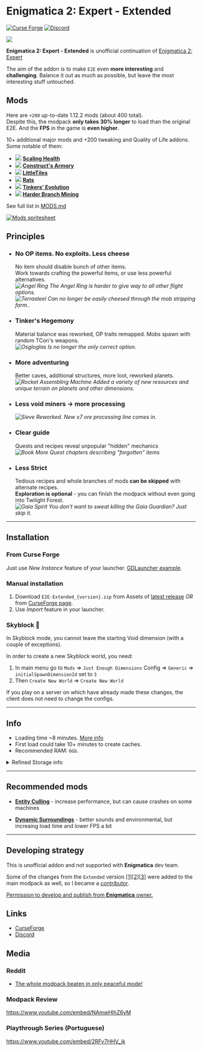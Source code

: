 # Enigmatica 2: Expert - Extended

[![Curse Forge](https://cf.way2muchnoise.eu/full_561105_downloads.svg)](https://www.curseforge.com/minecraft/modpacks/enigmatica-2-expert-extended) <a title="Join us on Discord!" href="https://discord.gg/VcmyHdNNQP"><img src="https://img.shields.io/discord/911676461050642432?label=E2E-E%20Discord&amp;logo=Discord&amp;style=?flat" alt="Discord"/></a>

![](https://i.imgur.com/afnpdXm.png)

**Enigmatica 2: Expert - Extended** is unofficial continuation of [Enigmatica 2: Expert](https://www.curseforge.com/minecraft/modpacks/enigmatica2expert)

The aim of the addon is to make `E2E` even **more interesting** and **challenging**. Balance it out as much as possible, but leave the most interesting stuff untouched.

## Mods

Here are `+200` up-to-date 1.12.2 mods (about 400 total).  
Despite this, the modpack **only takes 30% longer** to load than the original E2E. And the **FPS** in the game is **even higher**.

10+ additional major mods and +200 tweaking and Quality of Life addons. Some notable of them:

- <img src="https://media.forgecdn.net/avatars/thumbnails/46/167/30/30/636051421390084410.png"> [**Scaling Health**](https://www.curseforge.com/minecraft/mc-mods/scaling-health)
- <img src="https://media.forgecdn.net/avatars/thumbnails/153/560/30/30/636619290357325647.png"> [**Construct's Armory**](https://www.curseforge.com/minecraft/mc-mods/constructs-armory)
- <img src="https://media.forgecdn.net/avatars/thumbnails/86/235/30/30/636207507685344289.png"> [**LittleTiles**](https://www.curseforge.com/minecraft/mc-mods/littletiles)
- <img src="https://media.forgecdn.net/avatars/thumbnails/206/15/30/30/636953619080869513.png"> [**Rats**](https://www.curseforge.com/minecraft/mc-mods/rats)
- <img src="https://media.forgecdn.net/avatars/thumbnails/273/618/30/30/637255642042590715.png"> [**Tinkers' Evolution**](https://www.curseforge.com/minecraft/mc-mods/tinkers-evolution)
- <img src="https://media.forgecdn.net/avatars/thumbnails/247/735/30/30/637164776217531839.png"> [**Harder Branch Mining**](https://www.curseforge.com/minecraft/mc-mods/harder-branch-mining)

See full list in [MODS.md](MODS.md)

<!--
Generated with:
> puppeteer screenshot --omit-background ".\Mods Sprite.html" mods.png --viewport 780x240
-->
[![Mods spritesheet](https://i.imgur.com/d3Gcnmc.png)](MODS.md)

## Principles

- ### No OP items. No exploits. Less cheese  

  No item should disable bunch of other items.  
  Work towards crafting the powerful items, or use less powerful alternatives.  
  *![](https://git.io/JOv9z "Angel Ring") The Angel Ring is harder to give way to all other flight options.*  
  *![](https://git.io/JOv92 "Terrasteel") Сan no longer be easily cheesed through the mob stripping farm..*

- ### Tinker's Hegemony  

  Material balance was reworked, OP traits remapped. Mobs spawn with random TCon's weapons.  
  *![](https://git.io/JGncx "Osgloglas") Is no longer the only correct option.*

- ### More adventuring  

  Better caves, additional structures, more loot, reworked planets.  
  *![](https://git.io/Jze1z "Rocket Assembling Machine") Added a variety of new resources and unique terrain on planets and other dimensions.*

- ### Less void miners -> more processing  

  *![](https://git.io/JOv90 "Sieve") Reworked. New x7 ore processing line comes in.*

- ### Clear guide  

  Quests and recipes reveal unpopular "hidden" mechanics  
  *![](https://git.io/JtJMc "Book") More Quest chapters describing "forgotten" items*

- ### Less Strict  

  Tedious recipes and whole branches of mods **can be skipped** with alternate recipes.  
  **Exploration is optional** - you can finish the modpack without even going into Twilight Forest.  
  *![](https://is.gd/tWaivc "Gaia Spirit") You don't want to sweat killing the Gaia Guardian? Just skip it.*

-----------------

## Installation

### From Curse Forge

Just use *New Instance* feature of your launcher. [GDLauncher example](https://i.imgur.com/1KV7r6T.png).

### Manual installation

1. Download `E2E-Extended_{version}.zip` from Assets of [latest release](https://github.com/Krutoy242/Enigmatica2Expert-Extended/releases) *OR* from [CurseForge page](https://www.curseforge.com/minecraft/modpacks/enigmatica-2-expert-extended).
2. Use *Import* feature in your launcher.

### Skyblock 🌌

In Skyblock mode, you cannot leave the starting Void dimension (with a couple of exceptions).

In order to create a new Skyblock world, you need:

1. In main menu go to `Mods` => `Just Enough Dimensions` Config => `Generic` => `initialSpawnDimensionId` set to `3`
2. Then `Create New World` => `Create New World`

If you play on a server on which have already made these changes, the client does not need to change the configs.

-----------------

## Info

- Loading time ~8 minutes. [More info](https://i.imgur.com/JFARuTf.png)
- First load could take 10+ minutes to create caches.
- Recommended RAM: `6Gb`.

<details><summary>Refined Storage info</summary>
<p>

**Refined Storage** (with addons) not included by default. You can install them manually, recipes would change automatically.
  > Integrated and tested RS mods:
  >
  > - [**Refined Storage**](https://www.curseforge.com/minecraft/mc-mods/refined-storage)
  > - [**Refined Storage Addons**](https://www.curseforge.com/minecraft/mc-mods/refined-storage-addons)
  > - [**Refined Storage: Requestify**](https://www.curseforge.com/minecraft/mc-mods/rs-requestify)
  > - [**Refined Storage Large Patterns**](https://www.curseforge.com/minecraft/mc-mods/rslargepatterns)
  > - [**RSInfiniteWireless**](https://www.curseforge.com/minecraft/mc-mods/rsinfinitewireless)

</p>
</details>



-----------------

## Recommended mods

- [**Entity Culling**](https://www.curseforge.com/minecraft/mc-mods/entityculling) - increase performance, but can cause crashes on some machines

- [**Dynamic Surroundings**](https://www.curseforge.com/minecraft/mc-mods/dynamic-surroundings) - better sounds and environmental, but increaing load time and lower FPS a bit

-----------------

## Developing strategy

This is unofficial addon and not supported with **Enigmatica** dev team.

Some of the changes from the `Extended` version [[1]](https://github.com/EnigmaticaModpacks/Enigmatica2Expert/pull/1926)[[2]](https://github.com/EnigmaticaModpacks/Enigmatica2Expert/pull/1773)[[3]](https://github.com/EnigmaticaModpacks/Enigmatica2Expert/pull/1577) were added to the main modpack as well, so I became a [contributor](https://github.com/EnigmaticaModpacks/Enigmatica2Expert/graphs/contributors).

[Permission to develop and publish from **Enigmatica** owner.
](https://github.com/NillerMedDild/Enigmatica2Expert/blob/d80cc094a7fa1dc750071f8848a96e154c2d40f2/LICENSE.md "E2E License")

## Links

- [CurseForge](https://www.curseforge.com/minecraft/modpacks/enigmatica-2-expert-extended)
- [Discord](https://discord.gg/P2MTyxHZtw)

## Media

### Reddit

- [The whole modpack beaten in only peaceful mode!](https://www.reddit.com/r/feedthebeast/comments/10p6uva/the_whole_modpack_beaten_in_only_peaceful_mode/?utm_source=share&utm_medium=web2x&context=3)

### Modpack Review

https://www.youtube.com/embed/NAmwHIhZ6yM

### Playthrough Series (Portuguese)

https://www.youtube.com/embed/2RFv7HHV_jk
